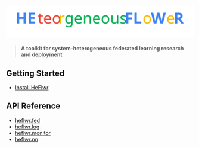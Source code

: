 ![](https://github.com/QVQZZZ/HeFlwr/blob/main/pictures/name_logo.svg)

> #### A toolkit for system-heterogeneous federated learning research and deployment 

## Getting Started
- [Install HeFlwr](https://github.com/QVQZZZ/HeFlwr/blob/main/docs/en/installation.md)
## API Reference
- [heflwr.fed](https://github.com/QVQZZZ/HeFlwr/blob/main/docs/en/api/fed.md)
- [heflwr.log](https://github.com/QVQZZZ/HeFlwr/blob/main/docs/en/api/log.md)
- [heflwr.monitor](https://github.com/QVQZZZ/HeFlwr/blob/main/docs/en/api/monitor.md)
- [heflwr.nn](https://github.com/QVQZZZ/HeFlwr/blob/main/docs/en/api/nn.md)